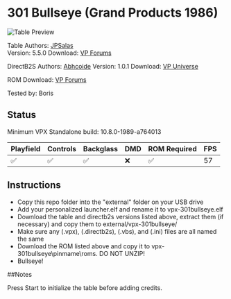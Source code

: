 # 301 Bullseye (Grand Products 1986)

![Table Preview](https://github.com/LegendsUnchained/vpx-standalone-alp4k/blob/main/images/vpx-301bullseye.jpg)

Table
Authors: [JPSalas](https://www.vpforums.org/index.php?showuser=277)  
Version: 5.5.0 
Download: [VP Forums](https://www.vpforums.org/index.php?s=1626316605b94c1502262391eba17e6a&app=downloads&showfile=17011)

DirectB2S
Authors: [Abhcoide](https://vpuniverse.com/profile/48895-abhcoide/)
Version: 1.0.1
Download: [VP Universe](https://vpuniverse.com/files/file/23078-301-bullseye-grand-products-1986-backglass/)

ROM
Download: [VP Forums](https://www.vpforums.org/index.php?app=downloads&showfile=637)

Tested by: Boris

## Status 

Minimum VPX Standalone build: 10.8.0-1989-a764013

| Playfield | Controls | Backglass | DMD | ROM Required | FPS | 
|-----------|----------|-----------|-----|--------------|-----|
| :white_check_mark: | :white_check_mark: | :white_check_mark: | :x: | :white_check_mark: | 57 |

## Instructions

- Copy this repo folder into the "external" folder on your USB drive
- Add your personalized launcher.elf and rename it to vpx-301bullseye.elf
- Download the table and directb2s versions listed above, extract them (if necessary) and copy them to external/vpx-301bullseye/
- Make sure any (.vpx), (.directb2s), (.vbs), and (.ini) files are all named the same
- Download the ROM listed above and copy it to vpx-301bullseye\pinmame\roms. DO NOT UNZIP!
- Bullseye!

##Notes

Press Start to initialize the table before adding credits. 